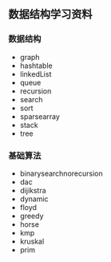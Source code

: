 ## 数据结构学习资料

### 数据结构

- graph
- hashtable
- linkedList
- queue
- recursion
- search
- sort
- sparsearray
- stack
- tree

### 基础算法

- binarysearchnorecursion
- dac
- dijikstra
- dynamic
- floyd
- greedy
- horse
- kmp
- kruskal
- prim